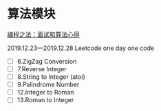 # 算法模块
[编程之法：面试和算法心得](https://wizardforcel.gitbooks.io/the-art-of-programming-by-july/content/01.04.html)

2019.12.23—2019.12.28 Leetcode one day one code
- [ ] 6.ZigZag Conversion    
- [ ] 7.Reverse Integer    
- [ ] 8.String to Integer (atoi)    
- [ ] 9.Palindrome Number    
- [ ] 12.Integer to Roman   
- [ ] 13.Roman to Integer    
